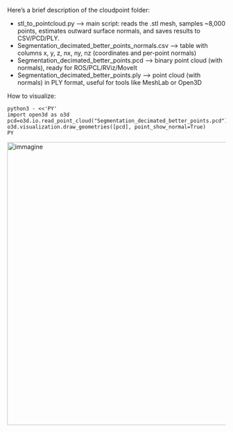 Here’s a brief description of the cloudpoint folder:
- stl_to_pointcloud.py --> main script: reads the .stl mesh, samples ~8,000 points, estimates outward surface normals, and saves results to CSV/PCD/PLY.
- Segmentation_decimated_better_points_normals.csv --> table with columns x, y, z, nx, ny, nz (coordinates and per-point normals)
- Segmentation_decimated_better_points.pcd --> binary point cloud (with normals), ready for ROS/PCL/RViz/MoveIt
- Segmentation_decimated_better_points.ply --> point cloud (with normals) in PLY format, useful for tools like MeshLab or Open3D

How to visualize:
```
python3 - <<'PY'
import open3d as o3d
pcd=o3d.io.read_point_cloud("Segmentation_decimated_better_points.pcd")
o3d.visualization.draw_geometries([pcd], point_show_normal=True)
PY
```
<img width="828" height="652" alt="immagine" src="https://github.com/user-attachments/assets/81fb06ab-e635-486d-928f-b012eaba8ad3" />
